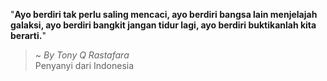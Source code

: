 "**Ayo berdiri tak perlu saling mencaci, ayo berdiri bangsa lain menjelajah galaksi, ayo berdiri bangkit jangan tidur lagi, ayo berdiri buktikanlah kita berarti.**"

> ~ _By Tony Q Rastafara_  
Penyanyi dari Indonesia
